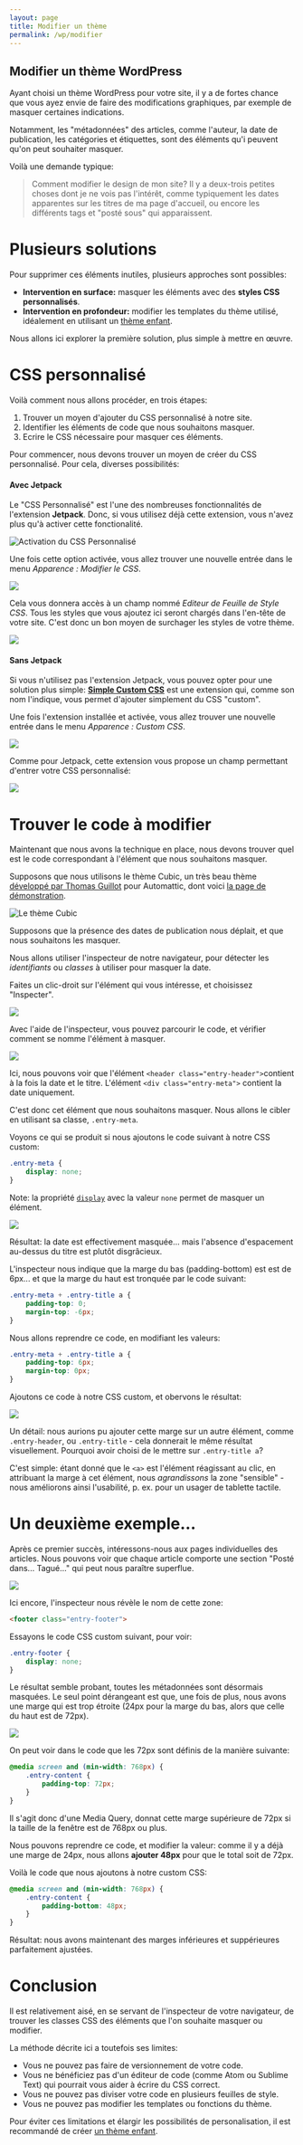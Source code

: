 ```yaml
---
layout: page
title: Modifier un thème
permalink: /wp/modifier
---
```


Modifier un thème WordPress
---

Ayant choisi un thème WordPress pour votre site, il y a de fortes chance que vous ayez envie de faire des modifications graphiques, par exemple de masquer certaines indications.

Notamment, les "métadonnées" des articles, comme l'auteur, la date de publication, les catégories et étiquettes, sont des éléments qu'i peuvent qu'on peut souhaiter masquer.

Voilà une demande typique:

> Comment modifier le design de mon site? Il y a deux-trois petites choses dont je ne vois pas l'intérêt, comme typiquement les dates apparentes sur les titres de ma page d'accueil, ou encore les différents tags et "posté sous" qui apparaissent.

Plusieurs solutions
===

Pour supprimer ces éléments inutiles, plusieurs approches sont possibles:

- **Intervention en surface:** masquer les éléments avec des **styles CSS personnalisés**.
- **Intervention en profondeur:** modifier les templates du thème utilisé, idéalement en utilisant un [thème enfant](theme-enfant).

Nous allons ici explorer la première solution, plus simple à mettre en œuvre.

CSS personnalisé
===

Voilà comment nous allons procéder, en trois étapes:

1. Trouver un moyen d'ajouter du CSS personnalisé à notre site.
2. Identifier les éléments de code que nous souhaitons masquer.
3. Ecrire le CSS nécessaire pour masquer ces éléments.

Pour commencer, nous devons trouver un moyen de créer du CSS personnalisé. Pour cela, diverses possibilités:

<h4>Avec Jetpack</h4>

Le "CSS Personnalisé" est l'une des nombreuses fonctionnalités de l'extension **Jetpack**. Donc, si vous utilisez déjà cette extension, vous n'avez plus qu'à activer cette fonctionalité.

![Activation du CSS Personnalisé](/cours-web/cours-wp/img/jetpack-css.png)

Une fois cette option activée, vous allez trouver une nouvelle entrée dans le menu *Apparence : Modifier le CSS*.

![](/cours-web/cours-wp/img/jetpack-css-menu.png)

Cela vous donnera accès à un champ nommé *Editeur de Feuille de Style CSS*. Tous les styles que vous ajoutez ici seront chargés dans l'en-tête de votre site. C'est donc un bon moyen de surchager les styles de votre thème.

![](/cours-web/cours-wp/img/jetpack-css-editor.png)

<h4>Sans Jetpack</h4>

Si vous n'utilisez pas l'extension Jetpack, vous pouvez opter pour une solution plus simple: **[Simple Custom CSS](https://wordpress.org/plugins/simple-custom-css/)** est une extension qui, comme son nom l'indique, vous permet d'ajouter simplement du CSS "custom".

Une fois l'extension installée et activée, vous allez trouver une nouvelle entrée dans le menu *Apparence : Custom CSS*.

![](/cours-web/cours-wp/img/simple-custom-css.png)

Comme pour Jetpack, cette extension vous propose un champ permettant d'entrer votre CSS personnalisé:

![](/cours-web/cours-wp/img/simple-custom-css-field.png)

Trouver le code à modifier
===

Maintenant que nous avons la technique en place, nous devons trouver quel est le code correspondant à l'élément que nous souhaitons masquer.

Supposons que nous utilisons le thème Cubic, un très beau thème [développé par Thomas Guillot](https://thomasguillot.com/2015/01/16/new-theme-cubic/) pour Automattic, dont voici [la page de démonstration](https://cubicdemo.wordpress.com/).

![Le thème Cubic](/cours-web/cours-wp/img/cubic-homepage.jpg)

Supposons que la présence des dates de publication nous déplait, et que nous souhaitons les masquer.

Nous allons utiliser l'inspecteur de notre navigateur, pour détecter les *identifiants* ou *classes* à utiliser pour masquer la date.

Faites un clic-droit sur l'élément qui vous intéresse, et choisissez "Inspecter".

![](/cours-web/cours-wp/img/chrome-inspect.jpg)

Avec l'aide de l'inspecteur, vous pouvez parcourir le code, et vérifier comment se nomme l'élément à masquer.

![](/cours-web/cours-wp/img/inspection-code.png)

Ici, nous pouvons voir que l'élément `<header class="entry-header">`contient à la fois la date et le titre. L'élément `<div class="entry-meta">` contient la date uniquement. 

C'est donc cet élément que nous souhaitons masquer. Nous allons le cibler en utilisant sa classe, `.entry-meta`.

Voyons ce qui se produit si nous ajoutons le code suivant à notre CSS custom:

```css
.entry-meta {
    display: none;
}
```

Note: la propriété [`display`](https://developer.mozilla.org/fr/docs/Web/CSS/display) avec la valeur `none` permet de masquer un élément.

![](/cours-web/cours-wp/img/resultat-1.jpg)

Résultat: la date est effectivement masquée... mais l'absence d'espacement au-dessus du titre est plutôt disgrâcieux.

L'inspecteur nous indique que la marge du bas (padding-bottom) est est de 6px... et que la marge du haut est tronquée par le code suivant:

```css
.entry-meta + .entry-title a {
    padding-top: 0;
    margin-top: -6px;
}
```

Nous allons reprendre ce code, en modifiant les valeurs:

```css
.entry-meta + .entry-title a {
    padding-top: 6px;
    margin-top: 0px;
}
```

Ajoutons ce code à notre CSS custom, et obervons le résultat:

![](/cours-web/cours-wp/img/dates-masquees.jpg)

Un détail: nous aurions pu ajouter cette marge sur un autre élément, comme `.entry-header`, ou `.entry-title` - cela donnerait le même résultat visuellement. Pourquoi avoir choisi de le mettre sur `.entry-title a`? 

C'est simple: étant donné que le `<a>` est l'élément réagissant au clic, en attribuant la marge à cet élément, nous *agrandissons* la zone "sensible" - nous améliorons ainsi l'usabilité, p. ex. pour un usager de tablette tactile.

Un deuxième exemple...
===

Après ce premier succès, intéressons-nous aux pages individuelles des articles. Nous pouvons voir que chaque article comporte une section "Posté dans... Tagué..." qui peut nous paraître superflue.

![](/cours-web/cours-wp/img/entry-footer.jpg)

Ici encore, l'inspecteur nous révèle le nom de cette zone:

```html
<footer class="entry-footer">
```

Essayons le code CSS custom suivant, pour voir:

```css
.entry-footer {
    display: none;
}
```

Le résultat semble probant, toutes les métadonnées sont désormais masquées. Le seul point dérangeant est que, une fois de plus, nous avons une marge qui est trop étroite (24px pour la marge du bas, alors que celle du haut est de 72px).

![](/cours-web/cours-wp/img/inspect-single.jpg)

On peut voir dans le code que les 72px sont définis de la manière suivante:

```css
@media screen and (min-width: 768px) {
    .entry-content {
        padding-top: 72px;
    }
}
```

Il s'agit donc d'une Media Query, donnat cette marge supérieure de 72px si la taille de la fenêtre est de 768px ou plus.

Nous pouvons reprendre ce code, et modifier la valeur: comme il y a déjà une marge de 24px, nous allons **ajouter 48px** pour que le total soit de 72px.

Voilà le code que nous ajoutons à notre custom CSS:

```css
@media screen and (min-width: 768px) {
    .entry-content {
        padding-bottom: 48px;
    }
}
```

Résultat: nous avons maintenant des marges inférieures et suppérieures parfaitement ajustées.

Conclusion
===

Il est relativement aisé, en se servant de l'inspecteur de votre navigateur, de trouver les classes CSS des éléments que l'on souhaite masquer ou modifier.

La méthode décrite ici a toutefois ses limites:

- Vous ne pouvez pas faire de versionnement de votre code.
- Vous ne bénéficiez pas d'un éditeur de code (comme Atom ou Sublime Text) qui pourrait vous aider à écrire du CSS correct.
- Vous ne pouvez pas diviser votre code en plusieurs feuilles de style.
- Vous ne pouvez pas modifier les templates ou fonctions du thème.

Pour éviter ces limitations et élargir les possibilités de personalisation, il est recommandé de créer [un thème enfant](theme-enfant).